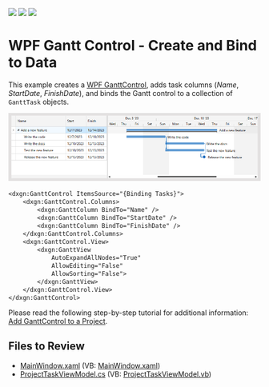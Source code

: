 <!-- default badges list -->
![](https://img.shields.io/endpoint?url=https://codecentral.devexpress.com/api/v1/VersionRange/190572173/22.2.2%2B)
[![](https://img.shields.io/badge/Open_in_DevExpress_Support_Center-FF7200?style=flat-square&logo=DevExpress&logoColor=white)](https://supportcenter.devexpress.com/ticket/details/T830769)
[![](https://img.shields.io/badge/📖_How_to_use_DevExpress_Examples-e9f6fc?style=flat-square)](https://docs.devexpress.com/GeneralInformation/403183)
<!-- default badges end -->

# WPF Gantt Control - Create and Bind to Data

This example creates a [WPF GanttControl](https://docs.devexpress.com/WPF/400329/controls-and-libraries/gantt-control), adds task columns (*Name*, *StartDate*, *FinishDate*), and binds the Gantt control to a collection of `GanttTask` objects.

![WPF Gantt Control, DevExpress](https://raw.githubusercontent.com/DevExpress-Examples/wpf-ganttcontrol-getting-started/22.2.2%2B/i/wpf-gantt-control-devexpress.png)

```xaml
<dxgn:GanttControl ItemsSource="{Binding Tasks}">
    <dxgn:GanttControl.Columns>
        <dxgn:GanttColumn BindTo="Name" />
        <dxgn:GanttColumn BindTo="StartDate" />
        <dxgn:GanttColumn BindTo="FinishDate" />
    </dxgn:GanttControl.Columns>
    <dxgn:GanttControl.View>
        <dxgn:GanttView
            AutoExpandAllNodes="True"
            AllowEditing="False"
            AllowSorting="False">
        </dxgn:GanttView>
    </dxgn:GanttControl.View>
</dxgn:GanttControl>
```

Please read the following step-by-step tutorial for additional information: [Add GanttControl to a Project](https://docs.devexpress.com/WPF/400331/controls-and-libraries/gantt-control/getting-started/add-ganttcontrol-to-a-project).


## Files to Review

* [MainWindow.xaml](./CS/GanttControlDemoApp/MainWindow.xaml) (VB: [MainWindow.xaml](./VB/GanttControlDemoApp/MainWindow.xaml))
* [ProjectTaskViewModel.cs](./CS/GanttControlDemoApp/ProjectTaskViewModel.cs) (VB: [ProjectTaskViewModel.vb](./VB/GanttControlDemoApp/ProjectTaskViewModel.vb))
